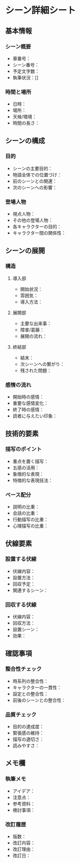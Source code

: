 # シーン詳細シート

## 基本情報
### シーン概要
- 章番号：
- シーン番号：
- 予定文字数：
- 執筆状況：[]

### 時間と場所
- 日時：
- 場所：
- 天候/環境：
- 時間の長さ：

## シーンの構成
### 目的
- シーンの主要目的：
- 物語全体での位置づけ：
- 前のシーンとの関連：
- 次のシーンへの影響：

### 登場人物
- 視点人物：
- その他の登場人物：
- 各キャラクターの目的：
- キャラクター間の関係性：

## シーンの展開
### 構造
1. 導入部
   - 開始状況：
   - 雰囲気：
   - 導入方法：

2. 展開部
   - 主要な出来事：
   - 障害/葛藤：
   - 展開の流れ：

3. 終結部
   - 結末：
   - 次シーンへの繋がり：
   - 残された問題：

### 感情の流れ
- 開始時の感情：
- 重要な感情変化：
- 終了時の感情：
- 読者に与えたい印象：

## 技術的要素
### 描写のポイント
- 重点を置く描写：
- 五感の活用：
- 象徴的な表現：
- 特徴的な表現技法：

### ペース配分
- 説明の比重：
- 会話の比重：
- 行動描写の比重：
- 心理描写の比重：

## 伏線要素
### 設置する伏線
- 伏線内容：
- 設置方法：
- 回収予定：
- 関連するシーン：

### 回収する伏線
- 伏線内容：
- 回収方法：
- 設置シーン：
- 効果：

## 確認事項
### 整合性チェック
- 時系列の整合性：
- キャラクターの一貫性：
- 設定との整合性：
- 前後のシーンとの整合性：

### 品質チェック
- 目的の達成度：
- 緊張感の維持：
- 描写の適切さ：
- 読みやすさ：

## メモ欄
### 執筆メモ
- アイデア：
- 注意点：
- 参考資料：
- 検討事項：

### 改訂履歴
- 版数：
- 改訂内容：
- 改訂理由：
- 改訂日：
